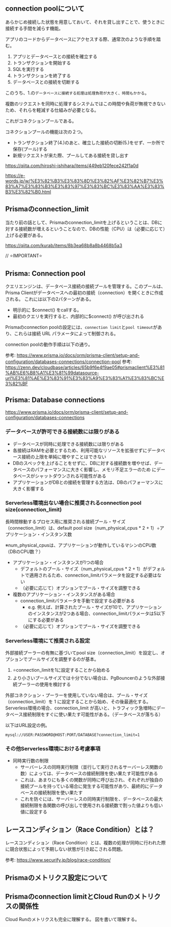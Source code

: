 ## connection poolについて

あらかじめ接続した状態を用意しておいて、それを貸し出すことで、使うときに接続する手間を減らす機能。

アプリのコードからデータベースにアクセスする際、通常次のような手順を踏む。

1. アプリとデータベースとの接続を確立する
2. トランザクションを開始する
3. SQLを実行する
4. トランザクションを終了する
5. データベースとの接続を切断する

このうち、1.の`データベースに接続する処理は処理負荷が大きく、時間もかかる`。

複数のリクエストを同時に処理するシステムではこの時間や負荷が無視できないため、それらを軽減する仕組みが必要となる。

これがコネクションプールである。

コネクションプールの機能は次の２つ。

- トランザクション終了(4.)のあと、確立した接続の切断(5.)をせず、一か所で保存(プール)する
- 新規リクエストが来た際、プールしてある接続を貸し出す

https://qiita.com/hiroshi-ishihara/items/449eb120fece242f1a0d

https://e-words.jp/w/%E3%82%B3%E3%83%8D%E3%82%AF%E3%82%B7%E3%83%A7%E3%83%B3%E3%83%97%E3%83%BC%E3%83%AA%E3%83%B3%E3%82%B0.html

## Prismaのconnection_limit

当たり前の話として、Prismaのconnection_limitを上げるということは、DBに対する接続数が増えるということなので、DBの性能（CPU）は（必要に応じて）上げる必要がある。

https://qiita.com/kurab/items/8b3ea68b8a8b4468b5a3

// ⭐️IMPORTANT⭐️
## Prisma: Connection pool

クエリエンジンは、データベース接続の接続プールを管理する。このプールは、Prisma Clientがデータベースへの最初の接続（connection）を開くときに作成される。
これには以下の2パターンがある。

- 明示的に $connect() をcallする。
- 最初のクエリを実行すると、内部的に$connect() が呼び出される

Prismaのconnection poolの設定には、`connection limit`と`pool timeout`があり、これらは接続 URL パラメータによって制御される。

connection poolの動作手順は以下の通り。

参考: https://www.prisma.io/docs/orm/prisma-client/setup-and-configuration/databases-connections/connection-pool
参考: https://zenn.dev/cloudbase/articles/65b9f6e4f9ae05#prismaclient%E3%81%AB%E6%B8%A1%E3%81%99datasource-url%E3%81%AE%E3%83%91%E3%83%A9%E3%83%A1%E3%83%BC%E3%82%BF

## Prisma: Database connections

https://www.prisma.io/docs/orm/prisma-client/setup-and-configuration/databases-connections

### データベースが許可できる接続数には限りがある

- データベースが同時に処理できる接続数には限りがある
- 各接続はRAMを必要とするため、利用可能なリソースを拡張せずにデータベース接続の上限を単純に増やすことはできない
- DBのスペックを上げることをせずに、DBに対する接続数を増やせば、データベースのパフォーマンスに大きく影響し、メモリ不足エラーのため にデータベースがシャットダウンされる可能性がある
- アプリケーションがDBとの接続を管理する方法は、DBのパフォーマンスに大きく影響する

### Serverless環境出ない場合に推奨されるconnection pool size(connection_limit)

長時間稼動するプロセス用に推奨される接続プール・サイズ（connection_limit）は、default pool size（num_physical_cpus * 2 + 1）÷アプリケーション・インスタンス数

※num_physical_cpusは、アプリケーションが動作しているマシンのCPU数（DBのCPU数？）

- アプリケーション・インスタンスが1つの場合
  - デフォルトのプール・サイズ（num_physical_cpus * 2 + 1）がデフォルトで適用されるため、connection_limitパラメータを設定する必要はない
  - （必要に応じて）オプションでプール・サイズを調整できる
- 複数のアプリケーション・インスタンスがある場合
  - connection_limitパラメータを手動で設定する必要がある
    - e.g. 例えば、計算されたプール・サイズが10で、アプリケーションのインスタンスが2つある場合、connection_limitパラメータは5以下にする必要がある
  - （必要に応じて）オプションでプール・サイズを調整できる

### Serverless環境にて推奨される設定

外部接続プーラーの有無に基づいてpool size（connection_limit）を設定し、オプションでプールサイズを調整するのが基本。

1. ⭐️connection_limitを1に設定することから始める
2. より小さいプールサイズでは十分でない場合は、PgBouncerのような外部接続プーラーの使用を検討する

外部コネクション・プーラーを使用していない場合は、プール・サイズ（connection_limit）を 1 に設定することから始め、その後最適化する。Serverless環境の場合、connection_limit が高いと、トラフィック急増時にデータベース接続制限をすぐに使い果たす可能性がある。（データベースが落ちる）

以下はURL設定の例。

```
mysql://USER:PASSWORD@HOST:PORT/DATABASE?connection_limit=1
```

### その他Serverless環境における考慮事項

- 同時実行数の制限
  - サーバーレスの同時実行制限（並行して実行されるサーバーレス関数の数）によっては、データベースの接続制限を使い果たす可能性がある
  - これは、あまりにも多くの関数が同時に呼び出され、それぞれが独自の接続プールを持っている場合に発生する可能性があり、最終的にデータベースの接続制限を使い果たす
  - これを防ぐには、サーバーレスの同時実行制限を、データベースの最大接続制限を各関数の呼び出しで使用される接続数で割った値よりも低い値に設定する

## レースコンディション（Race Condition）とは？

レースコンディション（Race Condition）とは、複数の処理が同時に行われた際に競合状態によって予期しない状態が引き起こされる問題。

参考: https://www.securify.jp/blog/race-condition/

## Prismaのメトリクス設定について


## Prismaのconnection limitとCloud Runのメトリクスの関係性

Cloud Runのメトリクスも完全に理解する。
図を書いて理解する。